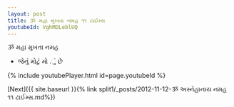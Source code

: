 ```yaml
---
layout: post
title: ૐ મહા મુખતા નમહ ૧૧ ટાઈમ્સ
youtubeId: VghMDLeblUQ
---
```

 
 
 ૐ મહા મુખતા નમહ  
 
 -  જેનું મોટું મો .ું છે 
 
  
 
  
 
 
 
 
 
 


{% include youtubePlayer.html id=page.youtubeId %}
 
[Next]({{ site.baseurl }}{% link  split1/_posts/2012-11-12-ૐ અસ્નેહાનાય નમહ ૧૧ ટાઈમ્સ.md%})
 
